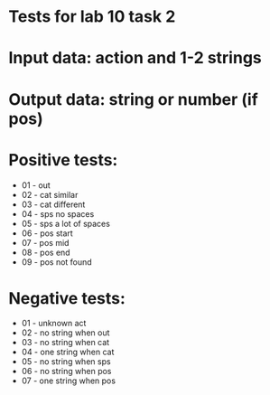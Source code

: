 # Tests for lab 10 task 2

# Input data: action and 1-2 strings

# Output data: string or number (if pos)

# Positive tests:

- 01 - out
- 02 - cat similar
- 03 - cat different
- 04 - sps no spaces
- 05 - sps a lot of spaces
- 06 - pos start
- 07 - pos mid
- 08 - pos end
- 09 - pos not found

# Negative tests:

- 01 - unknown act
- 02 - no string when out
- 03 - no string when cat
- 04 - one string when cat
- 05 - no string when sps
- 06 - no string when pos
- 07 - one string when pos
